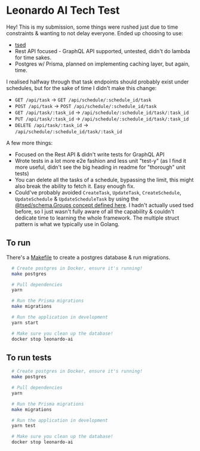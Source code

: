 # Leonardo AI Tech Test

Hey! This is my submission, some things were rushed just due to time constraints & wanting to not delay everyone.
Ended up choosing to use:

- [tsed](https://tsed.io)
- Rest API focused - GraphQL API supported, untested, didn't do lambda for time sakes.
- Postgres w/ Prisma, planned on implementing caching layer, but again, time.

I realised halfway through that task endpoints should probably exist under schedules, but for the sake of time I didn't make this change:

- `GET /api/task` -> `GET /api/schedule/:schedule_id/task`
- `POST /api/task` -> `POST /api/schedule/:schedule_id/task`
- `GET /api/task/:task_id` -> `/api/schedule/:schedule_id/task/:task_id`
- `PUT /api/task/:task_id` -> `/api/schedule/:schedule_id/task/:task_id`
- `DELETE /api/task/:task_id` -> `/api/schedule/:schedule_id/task/:task_id`

A few more things:

- Focused on the Rest API & didn't write tests for GraphQL API
- Wrote tests in a lot more e2e fashion and less unit "test-y" (as I find it more useful, didn't see the big heading in readme for "thorough" unit tests)
- You can delete all the tasks of a schedule, bypassing the limit, this might also break the ability to fetch it. Easy enough fix.
- Could've probably avoided `CreateTask`, `UpdateTask`, `CreateSchedule`, `UpdateSchedule` & `UpdateScheduleTask` by using the [@tsed/schema.Groups concept defined here](https://tsed.io/docs/model.html#groups). I hadn't actually used tsed before, so I just wasn't fully aware of all the capability & couldn't dedicate time to learning the whole framework. The multiple struct pattern is what we typically use in Golang.

## To run

There's a [Makefile](/Makefile) to create a postgres database & run migrations.

```sh
  # Create postgres in Docker, ensure it's running!
  make postgres

  # Pull dependencies
  yarn

  # Run the Prisma migrations
  make migrations

  # Run the application in development
  yarn start

  # Make sure you clean up the database!
  docker stop leonardo-ai
```

## To run tests

```sh
  # Create postgres in Docker, ensure it's running!
  make postgres

  # Pull dependencies
  yarn

  # Run the Prisma migrations
  make migrations

  # Run the application in development
  yarn test

  # Make sure you clean up the database!
  docker stop leonardo-ai
```

